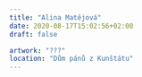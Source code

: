 ```yaml
---
title: "Alina Matějová"
date: 2020-08-17T15:02:56+02:00
draft: false

artwork: "???"
location: "Dům pánů z Kunštátu"
---
```

